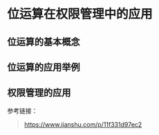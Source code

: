 # 位运算在权限管理中的应用

## 位运算的基本概念



## 位运算的应用举例

## 权限管理的应用

参考链接：

> https://www.jianshu.com/p/11f331d97ec2